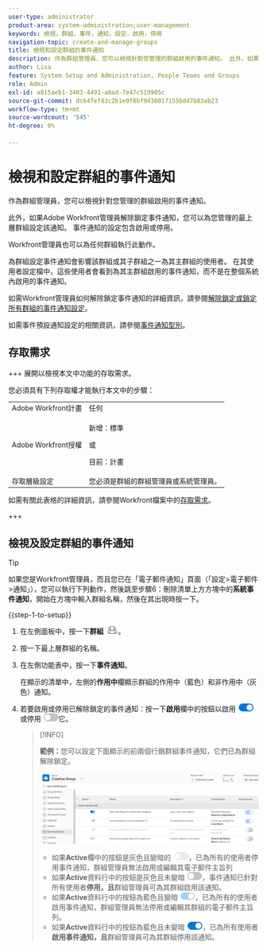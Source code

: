 ```yaml
---
user-type: administrator
product-area: system-administration;user-management
keywords: 檢視，群組，事件，通知，設定，啟用，停用
navigation-topic: create-and-manage-groups
title: 檢視和設定群組的事件通知
description: 作為群組管理員，您可以檢視針對您管理的群組啟用的事件通知。 此外，如果Adobe Workfront管理員解除鎖定事件通知，您可以為您管理的最上層群組設定該通知。 事件通知的設定包含啟用或停用。
author: Lisa
feature: System Setup and Administration, People Teams and Groups
role: Admin
exl-id: a815aeb1-3403-4491-a8ad-7e47c519905c
source-git-commit: dc64fef83c2b1e9f8bf9438017155bd47b83ab23
workflow-type: tm+mt
source-wordcount: '545'
ht-degree: 0%

---
```


# 檢視和設定群組的事件通知

作為群組管理員，您可以檢視針對您管理的群組啟用的事件通知。

此外，如果Adobe Workfront管理員解除鎖定事件通知，您可以為您管理的最上層群組設定該通知。 事件通知的設定包含啟用或停用。

Workfront管理員也可以為任何群組執行此動作。

為群組設定事件通知會影響該群組或其子群組之一為其主群組的使用者。 在其使用者設定檔中，這些使用者會看到為其主群組啟用的事件通知，而不是在整個系統內啟用的事件通知。

如需Workfront管理員如何解除鎖定事件通知的詳細資訊，請參閱[解除鎖定或鎖定所有群組的事件通知設定](../../../administration-and-setup/manage-workfront/emails/unlock-configuration-of-event-notifications-for-groups.md)。

如需事件預設通知設定的相關資訊，請參閱[事件通知型別](../../../administration-and-setup/manage-workfront/emails/event-notifications-available-in-wf.md)。

## 存取需求

+++ 展開以檢視本文中功能的存取需求。

您必須具有下列存取權才能執行本文中的步驟：

<table style="table-layout:auto"> 
 <col> 
 <col> 
 <tbody> 
  <tr> 
   <td role="rowheader">Adobe Workfront計畫</td> 
   <td>任何</td> 
  </tr> 
  <tr> 
  <tr> 
   <td role="rowheader">Adobe Workfront授權</td> 
   <td><p>新增：標準</p>
       <p>或</p>
       <p>目前：計畫</p></td>
  </tr> 
  </tr> 
  <tr> 
   <td role="rowheader">存取層級設定</td> 
   <td>您必須是群組的群組管理員或系統管理員。</td>
  </tr> 
 </tbody> 
</table>

如需有關此表格的詳細資訊，請參閱Workfront檔案中的[存取需求](/help/quicksilver/administration-and-setup/add-users/access-levels-and-object-permissions/access-level-requirements-in-documentation.md)。

+++

## 檢視及設定群組的事件通知

>[!TIP]
>
>如果您是Workfront管理員，而且您已在「電子郵件通知」頁面（「設定>電子郵件>通知」），您可以執行下列動作，然後跳至步驟6：刪除清單上方方塊中的&#x200B;**系統事件通知**，開始在方塊中輸入群組名稱，然後在其出現時按一下。

{{step-1-to-setup}}

1. 在左側面板中，按一下&#x200B;**群組** ![](assets/groups-icon.png)。

1. 按一下最上層群組的名稱。
1. 在左側功能表中，按一下&#x200B;**事件通知**。

   在顯示的清單中，左側的&#x200B;**作用中**&#x200B;欄顯示群組的作用中（藍色）和非作用中（灰色）通知。

1. 若要啟用或停用已解除鎖定的事件通知：按一下<strong>啟用</strong>欄中的按鈕以啟用 <img src="assets/email-notification-enabled-unlocked.png">或停用 <img src="assets/email-notification-disabled-unlocked.png">它。

   >[!INFO]
   >
   >**範例：**&#x200B;您可以設定下面顯示的前兩個行銷群組事件通知，它們已為群組解除鎖定。</p> <p> <img src="assets/configure-group-event-notifications.png">
   >* 如果<strong>Active</strong>欄中的按鈕是灰色且變暗的 <img src="assets/email-notification-disabled-locked.png">，已為所有的使用者停用事件通知，群組管理員無法啟用或編輯其電子郵件主旨列
   >* 如果<strong>Active</strong>資料行中的按鈕是灰色且未變暗 <img src="assets/email-notification-disabled-unlocked.png">，事件通知已針對所有使用者<strong>停用，且</strong>群組管理員可為其群組啟用該通知。
   >* 如果<strong>Active</strong>資料行中的按鈕為藍色且變暗 <img src="assets/email-notification-enabled-locked.png">，已為所有的使用者啟用事件通知，群組管理員無法停用或編輯其群組的電子郵件主旨列。
   >* 如果<strong>Active</strong>資料行中的按鈕為藍色且未變暗 <img src="assets/email-notification-enabled-unlocked.png">，已為所有使用者<strong>啟用事件通知，且</strong>群組管理員可為其群組停用該通知。

<!--
This step (with substeps) is for functionality from a Sprint 3 2021 story that got put on hold. Also see the PDF on the story for some text earlier in the article that needs to be added. 

1. To customize the email subject line of an event notification,
  1. Click the name of the event notification.
  1. In the <strong>Event Notification</strong> box that displays, in the <strong>Email Subject Line</strong> box, change the text and fields, including custom fields, then click <strong>Update</strong> to save the new subject lines for your emails.
  IMPORTANT: The names of the fields added must match the camel case syntax of our database structure. For more information about how our objects and their fields are named in the Workfront database, see the <a href="../../../wf-api/workfront-api.md" class="MCXref xref">Adobe Workfront API</a>.
  For more information about customizing the email subject line of an event notification, see <a href="../../../administration-and-setup/manage-workfront/emails/custom-email-subjects-event-notification.md" class="MCXref xref">Customize email subjects for event notifications</a>. 
-->

